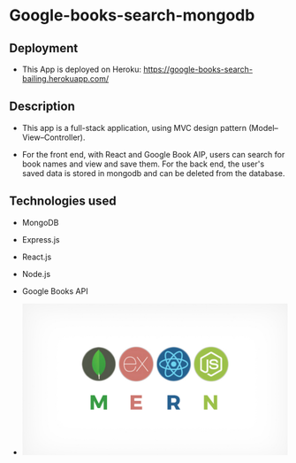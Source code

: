 # Google-books-search-mongodb

## Deployment

* This App is deployed on Heroku: https://google-books-search-bailing.herokuapp.com/

## Description

* This app is a full-stack application, using MVC design pattern (Model–View–Controller).

* For the front end, with React and Google Book AIP, users can search for book names and view and save them. For the back end, the user's saved data is stored in mongodb and can be deleted from the database.

## Technologies used

* MongoDB

* Express.js

* React.js

* Node.js

* Google Books API

* ![mern](./mern.jpg)